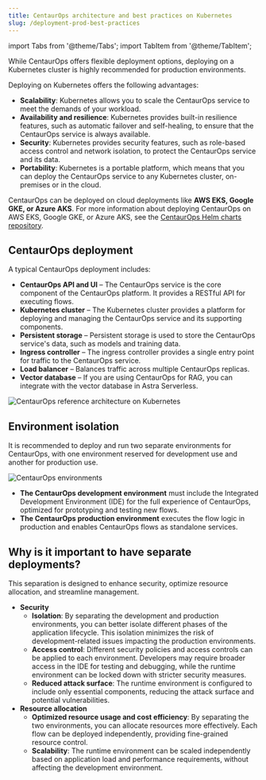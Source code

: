```yaml
---
title: CentaurOps architecture and best practices on Kubernetes
slug: /deployment-prod-best-practices
---
```


import Tabs from '@theme/Tabs';
import TabItem from '@theme/TabItem';

While CentaurOps offers flexible deployment options, deploying on a Kubernetes cluster is highly recommended for production environments.

Deploying on Kubernetes offers the following advantages:

* **Scalability**: Kubernetes allows you to scale the CentaurOps service to meet the demands of your workload.
* **Availability and resilience**: Kubernetes provides built-in resilience features, such as automatic failover and self-healing, to ensure that the CentaurOps service is always available.
* **Security**: Kubernetes provides security features, such as role-based access control and network isolation, to protect the CentaurOps service and its data.
* **Portability**: Kubernetes is a portable platform, which means that you can deploy the CentaurOps service to any Kubernetes cluster, on-premises or in the cloud.

CentaurOps can be deployed on cloud deployments like **AWS EKS, Google GKE, or Azure AKS**. For more information about deploying CentaurOps on AWS EKS, Google GKE, or Azure AKS, see the [CentaurOps Helm charts repository](https://github.com/langflow-ai/langflow-helm-charts).

## CentaurOps deployment

A typical CentaurOps deployment includes:

* **CentaurOps API and UI** – The CentaurOps service is the core component of the CentaurOps platform. It provides a RESTful API for executing flows.
* **Kubernetes cluster** – The Kubernetes cluster provides a platform for deploying and managing the CentaurOps service and its supporting components.
* **Persistent storage** – Persistent storage is used to store the CentaurOps service's data, such as models and training data.
* **Ingress controller** – The ingress controller provides a single entry point for traffic to the CentaurOps service.
* **Load balancer** – Balances traffic across multiple CentaurOps replicas.
* **Vector database** – If you are using CentaurOps for RAG, you can integrate with the vector database in Astra Serverless.

![CentaurOps reference architecture on Kubernetes](/img/langflow-reference-architecture.png)

## Environment isolation

It is recommended to deploy and run two separate environments for CentaurOps, with one environment reserved for development use and another for production use.


![CentaurOps environments](/img/langflow-env.png)

* **The CentaurOps development environment** must include the Integrated Development Environment (IDE) for the full experience of CentaurOps, optimized for prototyping and testing new flows.
* **The CentaurOps production environment** executes the flow logic in production and enables CentaurOps flows as standalone services.

## Why is it important to have separate deployments?

This separation is designed to enhance security, optimize resource allocation, and streamline management.

* **Security**
  * **Isolation**: By separating the development and production environments, you can better isolate different phases of the application lifecycle. This isolation minimizes the risk of development-related issues impacting the production environments.
  * **Access control**: Different security policies and access controls can be applied to each environment. Developers may require broader access in the IDE for testing and debugging, while the runtime environment can be locked down with stricter security measures.
  * **Reduced attack surface**: The runtime environment is configured to include only essential components, reducing the attack surface and potential vulnerabilities.
* **Resource allocation**
  * **Optimized resource usage and cost efficiency**: By separating the two environments, you can allocate resources more effectively. Each flow can be deployed independently, providing fine-grained resource control.
  * **Scalability**: The runtime environment can be scaled independently based on application load and performance requirements, without affecting the development environment.


